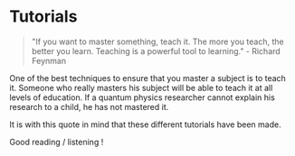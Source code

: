 # Tutorials

> "If you want to master something, teach it. The more you teach, the better you learn. Teaching is a powerful tool to learning." - Richard Feynman

One of the best techniques to ensure that you master a subject is to teach it. Someone who really masters his subject will be able to teach it at all levels of education. If a quantum physics researcher cannot explain his research to a child, he has not mastered it. 

It is with this quote in mind that these different tutorials have been made.

Good reading / listening !

<Posts articleType="tutorial" lang="en-CA" />